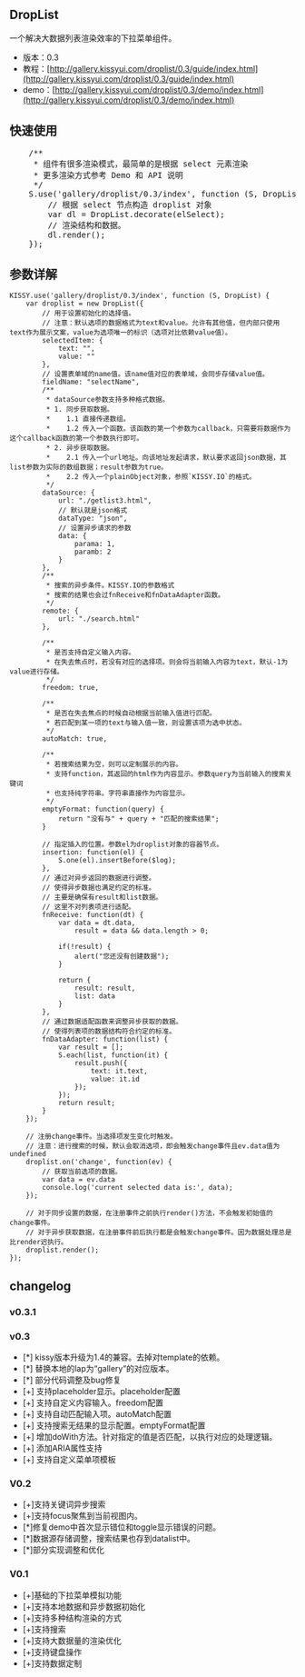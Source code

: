 ## DropList

一个解决大数据列表渲染效率的下拉菜单组件。

* 版本：0.3
* 教程：[http://gallery.kissyui.com/droplist/0.3/guide/index.html](http://gallery.kissyui.com/droplist/0.3/guide/index.html)
* demo：[http://gallery.kissyui.com/droplist/0.3/demo/index.html](http://gallery.kissyui.com/droplist/0.3/demo/index.html)


## 快速使用

<pre>
    /**
     * 组件有很多渲染模式，最简单的是根据 select 元素渲染
     * 更多渲染方式参考 Demo 和 API 说明
     */
    S.use('gallery/droplist/0.3/index', function (S, DropList) {
        // 根据 select 节点构造 droplist 对象
        var dl = DropList.decorate(elSelect);
        // 渲染结构和数据。
        dl.render();
    });
</pre>

## 参数详解

````
KISSY.use('gallery/droplist/0.3/index', function (S, DropList) {
    var droplist = new DropList({
        // 用于设置初始化的选择值。
        // 注意：默认选项的数据格式为text和value。允许有其他值，但内部只使用text作为展示文案，value为选项唯一的标识（选项对比依赖value值）。
        selectedItem: {
            text: "",
            value: ""
        },
        // 设置表单域的name值。该name值对应的表单域，会同步存储value值。
        fieldName: "selectName",
        /**
         * dataSource参数支持多种格式数据。
         * 1. 同步获取数据。
         *    1.1 直接传递数组。
         *    1.2 传入一个函数。该函数的第一个参数为callback，只需要将数据作为这个callback函数的第一个参数执行即可。
         * 2. 异步获取数据。
         *    2.1 传入一个url地址。向该地址发起请求，默认要求返回json数据，其list参数为实际的数组数据；result参数为true。
         *    2.2 传入一个plainObject对象，参照`KISSY.IO`的格式。
         */
        dataSource: {
            url: "./getlist3.html",
            // 默认就是json格式
            dataType: "json",
            // 设置异步请求的参数
            data: {
                parama: 1,
                paramb: 2
            }
        },
        /**
         * 搜索的异步条件。KISSY.IO的参数格式
         * 搜索的结果也会过fnReceive和fnDataAdapter函数。
         */
        remote: {
            url: "./search.html"
        },

        /**
         * 是否支持自定义输入内容。
         * 在失去焦点时，若没有对应的选择项。则会将当前输入内容为text，默认-1为value进行存储。
         */
        freedom: true,

        /**
         * 是否在失去焦点的时候自动根据当前输入值进行匹配。
         * 若匹配到某一项的text与输入值一致，则设置该项为选中状态。
         */
        autoMatch: true,

        /**
         * 若搜索结果为空，则可以定制展示的内容。
         * 支持function，其返回的html作为内容显示。参数query为当前输入的搜索关键词
         * 也支持纯字符串。字符串直接作为内容显示。
         */
        emptyFormat: function(query) {
            return "没有与" + query + "匹配的搜索结果";
        }

        // 指定插入的位置。参数el为droplist对象的容器节点。
        insertion: function(el) {
            S.one(el).insertBefore($log);
        },
        // 通过对异步返回的数据进行调整。
        // 使得异步数据也满足约定的标准。
        // 主要是确保有result和list数据。
        // 这里不对列表项进行适配。
        fnReceive: function(dt) {
            var data = dt.data,
                result = data && data.length > 0;

            if(!result) {
                alert("您还没有创建数据");
            }

            return {
                result: result,
                list: data
            }
        },
        // 通过数据适配函数来调整异步获取的数据。
        // 使得列表项的数据结构符合约定的标准。
        fnDataAdapter: function(list) {
            var result = [];
            S.each(list, function(it) {
                result.push({
                    text: it.text,
                    value: it.id
                });
            });
            return result;
        }
    });

    // 注册change事件。当选择项发生变化时触发。
    // 注意：进行搜索的时候，默认会取消选项，即会触发change事件且ev.data值为undefined
    droplist.on('change', function(ev) {
        // 获取当前选项的数据。
        var data = ev.data
        console.log('current selected data is:', data);
    });

    // 对于同步设置的数据，在注册事件之前执行render()方法，不会触发初始值的change事件。
    // 对于异步获取数据，在注册事件前后执行都是会触发change事件。因为数据处理总是比render迟执行。
    droplist.render();
});
````

## changelog

### v0.3.1


### v0.3

- [*] kissy版本升级为1.4的兼容。去掉对template的依赖。
- [*] 替换本地的lap为“gallery”的对应版本。
- [*] 部分代码调整及bug修复
- [+] 支持placeholder显示。placeholder配置
- [+] 支持自定义内容输入。freedom配置
- [+] 支持自动匹配输入项。autoMatch配置
- [+] 支持搜索无结果的显示配置。emptyFormat配置
- [+] 增加doWith方法。针对指定的值是否匹配，以执行对应的处理逻辑。
- [+] 添加ARIA属性支持
- [+] 支持自定义菜单项模板

### V0.2

- [+]支持关键词异步搜索
- [+]支持focus聚焦到当前视图内。
- [*]修复demo中首次显示错位和toggle显示错误的问题。
- [*]数据源存储调整，搜索结果也存到datalist中。
- [*]部分实现调整和优化

### V0.1

- [+]基础的下拉菜单模拟功能
- [+]支持本地数据和异步数据初始化
- [+]支持多种结构渲染的方式
- [+]支持搜索
- [+]支持大数据量的渲染优化
- [+]支持键盘操作
- [+]支持数据定制

